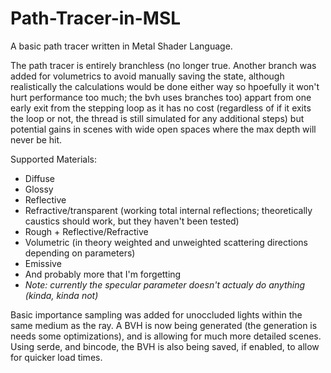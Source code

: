 # Path-Tracer-in-MSL
A basic path tracer written in Metal Shader Language.

The path tracer is entirely branchless (no longer true. Another branch was added for volumetrics to avoid manually saving the state, although realistically the calculations would be done either way so hpoefully it won't hurt performance too much; the bvh uses branches too) appart from one early exit from the stepping loop as it has no cost (regardless of if it exits the loop or not, the thread is still simulated for any additional steps) but potential gains in scenes with wide open spaces where the max depth will never be hit.

Supported Materials:
 * Diffuse
 * Glossy
 * Reflective
 * Refractive/transparent (working total internal reflections; theoretically caustics should work, but they haven't been tested)
 * Rough + Reflective/Refractive
 * Volumetric (in theory weighted and unweighted scattering directions depending on parameters)
 * Emissive
 * And probably more that I'm forgetting
 * *Note: currently the specular parameter doesn't actualy do anything (kinda, kinda not)*

Basic importance sampling was added for unoccluded lights within the same medium as the ray.
A BVH is now being generated (the generation is needs some optimizations), and is allowing for much more detailed scenes. Using serde, and bincode, the BVH is also being saved, if enabled, to allow for quicker load times.
